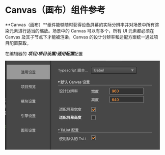 # Canvas（画布）组件参考

**Canvas（画布）**组件能够随时获得设备屏幕的实际分辨率并对场景中所有渲染元素进行适当的缩放。场景中的 Canvas 可以有多个，所有 UI 元素都必须在 Canvas 及其子节点下才能被渲染，Canvas 的设计分辨率和适配方案统一通过项目配置获取。

在编辑器的 ***项目/项目设置/通用配置***配置

![Resolution](canvas/resolution.png)

<!-- 画布的脚本接口请参考[Canvas API](../../../api/zh/classes/Canvas.html)。 -->
